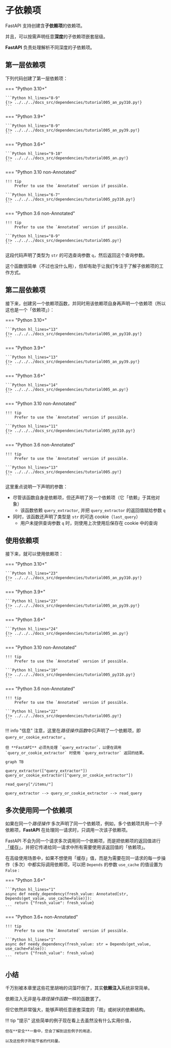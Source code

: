 # 子依赖项

FastAPI 支持创建含**子依赖项**的依赖项。

并且，可以按需声明任意**深度**的子依赖项嵌套层级。

**FastAPI** 负责处理解析不同深度的子依赖项。

## 第一层依赖项

下列代码创建了第一层依赖项：

=== "Python 3.10+"

    ```Python hl_lines="8-9"
    {!> ../../../docs_src/dependencies/tutorial005_an_py310.py!}
    ```

=== "Python 3.9+"

    ```Python hl_lines="8-9"
    {!> ../../../docs_src/dependencies/tutorial005_an_py39.py!}
    ```

=== "Python 3.6+"

    ```Python hl_lines="9-10"
    {!> ../../../docs_src/dependencies/tutorial005_an.py!}
    ```

=== "Python 3.10 non-Annotated"

    !!! tip
        Prefer to use the `Annotated` version if possible.

    ```Python hl_lines="6-7"
    {!> ../../../docs_src/dependencies/tutorial005_py310.py!}
    ```

=== "Python 3.6 non-Annotated"

    !!! tip
        Prefer to use the `Annotated` version if possible.

    ```Python hl_lines="8-9"
    {!> ../../../docs_src/dependencies/tutorial005.py!}
    ```

这段代码声明了类型为 `str` 的可选查询参数 `q`，然后返回这个查询参数。

这个函数很简单（不过也没什么用），但却有助于让我们专注于了解子依赖项的工作方式。

## 第二层依赖项

接下来，创建另一个依赖项函数，并同时用该依赖项自身再声明一个依赖项（所以这也是一个「依赖项」）：

=== "Python 3.10+"

    ```Python hl_lines="13"
    {!> ../../../docs_src/dependencies/tutorial005_an_py310.py!}
    ```

=== "Python 3.9+"

    ```Python hl_lines="13"
    {!> ../../../docs_src/dependencies/tutorial005_an_py39.py!}
    ```

=== "Python 3.6+"

    ```Python hl_lines="14"
    {!> ../../../docs_src/dependencies/tutorial005_an.py!}
    ```

=== "Python 3.10 non-Annotated"

    !!! tip
        Prefer to use the `Annotated` version if possible.

    ```Python hl_lines="11"
    {!> ../../../docs_src/dependencies/tutorial005_py310.py!}
    ```

=== "Python 3.6 non-Annotated"

    !!! tip
        Prefer to use the `Annotated` version if possible.

    ```Python hl_lines="13"
    {!> ../../../docs_src/dependencies/tutorial005.py!}
    ```

这里重点说明一下声明的参数：

* 尽管该函数自身是依赖项，但还声明了另一个依赖项（它「依赖」于其他对象）
    * 该函数依赖 `query_extractor`, 并把 `query_extractor` 的返回值赋给参数 `q`
* 同时，该函数还声明了类型是 `str` 的可选 cookie（`last_query`）
    * 用户未提供查询参数 `q` 时，则使用上次使用后保存在 cookie 中的查询

## 使用依赖项

接下来，就可以使用依赖项：

=== "Python 3.10+"

    ```Python hl_lines="23"
    {!> ../../../docs_src/dependencies/tutorial005_an_py310.py!}
    ```

=== "Python 3.9+"

    ```Python hl_lines="23"
    {!> ../../../docs_src/dependencies/tutorial005_an_py39.py!}
    ```

=== "Python 3.6+"

    ```Python hl_lines="24"
    {!> ../../../docs_src/dependencies/tutorial005_an.py!}
    ```

=== "Python 3.10 non-Annotated"

    !!! tip
        Prefer to use the `Annotated` version if possible.

    ```Python hl_lines="19"
    {!> ../../../docs_src/dependencies/tutorial005_py310.py!}
    ```

=== "Python 3.6 non-Annotated"

    !!! tip
        Prefer to use the `Annotated` version if possible.

    ```Python hl_lines="22"
    {!> ../../../docs_src/dependencies/tutorial005.py!}
    ```

!!! info "信息"
    注意，这里在*路径操作函数*中只声明了一个依赖项，即 `query_or_cookie_extractor` 。

    但 **FastAPI** 必须先处理 `query_extractor`，以便在调用 `query_or_cookie_extractor` 时使用 `query_extractor` 返回的结果。

```mermaid
graph TB

query_extractor(["query_extractor"])
query_or_cookie_extractor(["query_or_cookie_extractor"])

read_query["/items/"]

query_extractor --> query_or_cookie_extractor --> read_query
```

## 多次使用同一个依赖项

如果在同一个*路径操作* 多次声明了同一个依赖项，例如，多个依赖项共用一个子依赖项，**FastAPI** 在处理同一请求时，只调用一次该子依赖项。

FastAPI 不会为同一个请求多次调用同一个依赖项，而是把依赖项的返回值进行<abbr title="一个实用程序/系统来存储计算/生成的值，以便重用它们，而不是再次计算它们。">「缓存」</abbr>，并把它传递给同一请求中所有需要使用该返回值的「依赖项」。

在高级使用场景中，如果不想使用「缓存」值，而是为需要在同一请求的每一步操作（多次）中都实际调用依赖项，可以把 `Depends` 的参数 `use_cache` 的值设置为 `False` :

=== "Python 3.6+"

    ```Python hl_lines="1"
    async def needy_dependency(fresh_value: Annotated[str, Depends(get_value, use_cache=False)]):
        return {"fresh_value": fresh_value}
    ```

=== "Python 3.6+ non-Annotated"

    !!! tip
        Prefer to use the `Annotated` version if possible.

    ```Python hl_lines="1"
    async def needy_dependency(fresh_value: str = Depends(get_value, use_cache=False)):
        return {"fresh_value": fresh_value}
    ```

## 小结

千万别被本章里这些花里胡哨的词藻吓倒了，其实**依赖注入**系统非常简单。

依赖注入无非是与*路径操作函数*一样的函数罢了。

但它依然非常强大，能够声明任意嵌套深度的「图」或树状的依赖结构。

!!! tip "提示"
    这些简单的例子现在看上去虽然没有什么实用价值，

    但在**安全**一章中，您会了解到这些例子的用途，

    以及这些例子所能节省的代码量。
